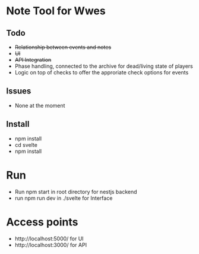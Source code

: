# Note Tool for Wwes 


## Todo

- ~~Relationship between events and notes~~
- ~~UI~~
- ~~API Integration~~
- Phase handling, connected to the archive for dead/living state of players
- Logic on top of checks to offer the approriate check options for events

## Issues

 - None at the moment

 ## Install
 - npm install
 - cd svelte
 - npm install

 # Run
 - Run npm start in root directory for nestjs backend
 - run npm run dev in ./svelte for Interface

 # Access points
  - http://localhost:5000/ for UI
  - http://localhost:3000/ for API